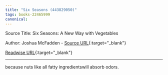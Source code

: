```yaml
---
title: "Six Seasons (443829050)"
tags: books-22465999
canonical: 
---
```


Source Title: Six Seasons: A New Way with Vegetables

Author: Joshua McFadden - [Source URL](){:target="_blank"}

[Readwise URL](https://readwise.io/open/443829050){:target="_blank"}

---

because nuts like all fatty ingredientswill absorb odors.
